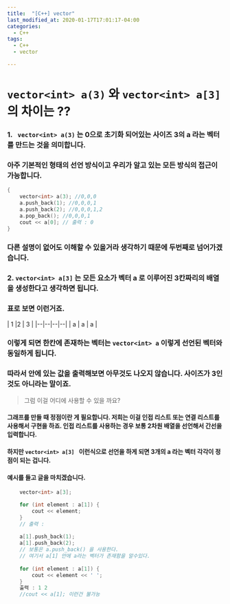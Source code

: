 ```yaml
---
title:  "[C++] vector"
last_modified_at: 2020-01-17T17:01:17-04:00
categories: 
  - C++
tags:
  - C++
  - vector

---
```

#  ```vector<int> a(3)``` 와 ```vector<int> a[3]``` 의 차이는 ??


### 1.  ``` vector<int> a(3)```  는 0으로 초기화 되어있는 사이즈 3의 a 라는 벡터를 만드는 것을 의미합니다. 
### 아주 기본적인 형태의 선언 방식이고 우리가 알고 있는 모든 방식의 접근이 가능합니다.

``` c++ 
{
	vector<int> a(3); //0,0,0 
	a.push_back(1); //0,0,0,1
	a.push_back(2); //0,0,0,1,2
	a.pop_back(); //0,0,0,1
	cout << a[0]; // 출력 : 0
}
```

### 다른 설명이 없어도 이해할 수 있을거라 생각하기 때문에 두번째로 넘어가겠습니다.

### 2. ```vector<int> a[3]``` 는 모든 요소가 벡터 a 로 이루어진 3칸짜리의 배열을 생성한다고 생각하면 됩니다.
### 표로 보면 이런거죠.

| 1 |2  | 3 | 
|--|--|--|--|
| a | a | a | 

### 이렇게 되면 한칸에 존재하는 벡터는 ```vector<int> a``` 이렇게 선언된 벡터와 동일하게 됩니다.
### 따라서 안에 있는 값을 출력해보면 아무것도 나오지 않습니다. 사이즈가 3인 것도 아니라는 말이죠.

>그럼 이걸 어디에 사용할 수 있을 까요?

####  그래프를 만들 때 정점이란 게 필요합니다. 저희는 이걸 인접 리스트 또는 연결 리스트를 사용해서 구현을 하죠. 인접 리스트를 사용하는 경우 보통 2차원 배열을 선언해서 간선을 입력합니다. 
#### 하지만 ```vector<int> a[3] ``` 이런식으로 선언을 하게 되면 3개의 a 라는 벡터 각각이 정점이 되는 겁니다.

#### 예시를 들고 글을 마치겠습니다.

``` c++ 
	vector<int> a[3];

	for (int element : a[1]) {
		cout << element;
	}
	// 출력 :
	
	a[1].push_back(1);
	a[1].push_back(2);
	// 보통은 a.push_back() 을 사용한다. 
	// 여기서 a[1] 안에 a라는 벡터가 존재함을 알수있다.
	
	for (int element : a[1]) {
		cout << element << ' ';
	}
	출력 : 1 2
	//cout << a[1]; 이런건 불가능
```
